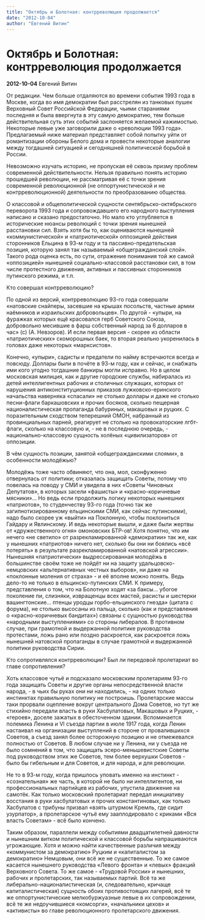 ```yaml
---
title: "Октябрь и Болотная: контрреволюция продолжается"
date: "2012-10-04"
author: "Евгений Витин"
---
```


# Октябрь и Болотная: контрреволюция продолжается

**2012-10-04** Евгений Витин

От редакции. Чем больше отдаляются во времени события 1993 года в  Москве, когда во имя демократии был расстрелян из танковых пушек Верховный Совет Российской Федерации, чьими стараниями  последняя и была ввергнута в эту самую демократию, тем больше действительная суть этих событий заслоняется желаемой кажимостью. Некоторые левые уже заговорили даже о «революции 1993 года». Предлагаемый ниже материал представляет собой попытку уйти от романтизации обороны Белого дома и провести некоторые аналогии между тогдашней ситуацией и сегодняшней политической борьбой в России.

Невозможно изучать историю, не пропуская её сквозь призму проблем современной действительности. Нельзя правильно понять историю прошедшей революции, не рассматривая её с точки зрения современной революционной (не оппортунистической и не контрреволюционной) деятельности по преобразованию общества.

О классовой и общеполитической сущности сентябрьско-октябрьского переворота 1993 года и сопровождавшего его народного выступления написано и сказано предостаточно. Но мало кто углубляется в исторические нюансы революций с точки зрения нынешней расстановки сил. Взять хотя бы то, как оцениваются нынешней «коммунистической» и «патриотической» оппозицией действия сторонников Ельцина в 93-м году и та пассивно-предательская позиция, которую занял так называемый «общегражданский слой». Такого рода оценка есть, по сути, отражение понимания той же самой «оппозицией» нынешней социально-классовой расстановки сил, в том числе протестного движения, активных и пассивных сторонников путинского режима, и т.п.

Кто совершал контрреволюцию?

По одной из версий, контрреволюцию 93-го года совершали «натовские снайперы, засевшие на крышах посольств, частные армии наёмников и израильских добровольцев». По другой - «упыри, на фуражках которых ещё красовался герб Советского Союза, добровольно месившие в фарш собственный народ за 6 долларов в час» (с) (А. Невзоров). И если первая версия - скорее из области «патриотических» скоморошных баек, то вторая реально укоренилась в головах даже некоторых «марксистов».

Конечно, «упыри», садисты и предатели по найму встречаются всегда и повсюду. Доллары были в почёте в 93-м году, как и сейчас, и снабжать ими кого угодно тогдашние банкиры могли исправно. Но в целом московская милиция, как и другие городские службы, набиралась из детей интеллигентных рабочих и столичных служащих, которых от нарушения антиконституционных приказов лужковско-еринского начальства наверняка «спасали» не столько доллары и даже не столько песни-флаги баркашовских и прочих босяков, сколько пещерная националистическая пропаганда бабуриных, макашовых и руцких. С поразительным сходством теперешний ОМОН, набранный из провинциальных парней, реагирует не столько на провокаторские лгбт-флаги, сколько на классовую и, - не в последнюю очередь, - национально-классовую сущность холёных «цивилизаторов» от оппозиции. 

В чём сущность позиции, занятой «общегражданскими слоями», в особенности молодёжью?

Молодёжь тоже часто обвиняют, что она, мол, сконфуженно отвернулась от политики; отказалась защищать Советы, потому что повелась на поводу у СМИ и увидела в них «Советы Чиновных Депутатов», в которых засели «фашисты» и «красно-коричневые мясники»... Но ведь если продолжить логику некоторых нынешних «патриотов», то студенчеству 93-го года (точно так же загипнотизированному ельцинскими СМИ, как сейчас путинскими), надо было скорее уж «выйти» на Поклонную, чтобы поклониться Гайдару и Явлинскому. И ведь некоторые вышли, и даже были жертвы от «дружественного огня» омоновских БТР-ов! Хотя понятно, что им нечего «не светило» от разрекламированной «демократии» так же, как у нынешних «патриотов» ничего нет, сколько бы они ни боялись «всё потерять» в результате разрекламированной «натовской агрессии». Нынешняя «патриотически» выдрессированная молодёжь в большинстве своём тоже не пойдёт ни на защиту удальцовско-немцовских «альтернативных честных выборов», ни даже на «поклонные моления от страха» - и её вполне можно понять. Ведь дело-то не только в ельцинско-путинских СМИ. К примеру, представления о том, что на Болотную ходят «за баксы... убогое поколение пи, слизняки, извращенцы всех мастей, расисты и шестерки вашингтонские... птенцы уродцы горбо-ельцинского гнезда» (цитата с форума), не столько высосаны из пальца, сколько (как и представления о «красно-коричневых бандитах») связаны с сущностью руководства «народными выступлениями» со стороны либералов. В противном случае, при грамотной и выдержанной политике руководства протестами, ложь рано или поздно раскроется, как раскроется ложь нынешней натовской пропаганды в случае грамотной и выдержанной политики руководства Сирии.

Кто сопротивлялся контрреволюции? Был ли передовой пролетариат во главе сопротивления?

Хоть классовое чутьё и подсказало московским пролетариям 93-го года защищать Советы и другие органы непосредственной власти народа, - в чьих бы руках они ни находились, - на одних только инстинктах правильную политику не построишь. Пролетарские массы таки прорвали оцепление вокруг центрального Дома Советов, но тут же стихийно передали власть в руки Хасбулатовых, Макашовых и Руцких, - «героев», доселе зажатых в обесточенном здании. Вспоминается полемика Ленина и VI съезда партии в июле 1917 года, когда Ленин настаивал на организации выступлений в стороне от провалившихся Советов, а съезд занял более осторожную позицию и не отмежевался полностью от Советов. В любом случае ни у Ленина, ни у съезда не было сомнений в том, что защищать эсеро-меньшевистские Советы под руководством этих же Советов, тем более верхушки Советов - было бы гибельным и для Советов, и для народа, и для революции. 

Не то в 93-м году, когда пришлось уповать именно на инстинкт - «сознательная» же часть, в которой не было ни интеллигентов, ни профессиональных партийцев из рабочих, упустила движение на самотёк. Как только московский пролетариат передал инициативу восстания в руки хасбулатовых и прочих константиновых, как только Хасбулатов с трибуны призвал «взять штурмом Кремль, где сидит узурпатор», а пролетарское чутьё ему зааплодировало с криками «Вся власть Советам» - всё было кончено.

Таким образом, параллели между событиями двадцатилетней давности и нынешним витком политической и классовой борьбы напрашиваются угрожающие. Хотя и можно найти качественные различия между «коммунистом за демократию» Руцким и «капиталистом за демократию» Немцовым, они всё же не существенные. То же самое касается нынешнего руководства «Левого фронта» и «левых» фракций Верховного Совета. То же самое - «Трудовой России» и нынешних, рабочих и пролетарских, так называемых партий. Всё та же либерально-националистическая (и, следовательно, кричаще капиталистическая) сущность обоих противостоящих лагерей, всё те же оппортунистические мелкобуржуазные левые в их сопровождении, всё те же недоучившиеся «комсорги», «начальники цехов» и «активисты» во главе революционного пролетарского движения.